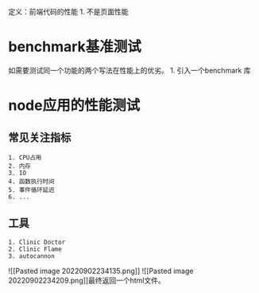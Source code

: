 定义：前端代码的性能
	1. 不是页面性能


# benchmark基准测试
如需要测试同一个功能的两个写法在性能上的优劣。
	1. 引入一个benchmark 库
# node应用的性能测试
## 常见关注指标
	1. CPU占用
	2. 内存
	3. IO
	4. 函数执行时间
	5. 事件循环延迟
	6. ...
## 工具
	1. Clinic Doctor
	2. Clinic Flame
	3. autocannon

![[Pasted image 20220902234135.png]]
![[Pasted image 20220902234209.png]]最终返回一个html文件。